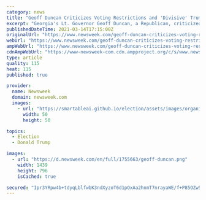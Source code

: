 ```yaml
---
category: news
title: "Geoff Duncan Criticizes Voting Restrictions and 'Divisive' Trump, Rules Out GOP Senate Run"
excerpt: "Georgia's Lt. Governor Geoff Duncan, a Republican, criticized GOP-led efforts in his state—and across the country—to restrict voting while also slamming former President Donald Trump's \"divisive\" politics. Earlier this month, Georgia's State House ..."
publishedDateTime: 2021-03-14T17:15:00Z
originalUrl: "https://www.newsweek.com/geoff-duncan-criticizes-voting-restrictions-divisive-trump-rules-out-gop-senate-run-1576018"
webUrl: "https://www.newsweek.com/geoff-duncan-criticizes-voting-restrictions-divisive-trump-rules-out-gop-senate-run-1576018"
ampWebUrl: "https://www.newsweek.com/geoff-duncan-criticizes-voting-restrictions-divisive-trump-rules-out-gop-senate-run-1576018?amp=1"
cdnAmpWebUrl: "https://www-newsweek-com.cdn.ampproject.org/c/s/www.newsweek.com/geoff-duncan-criticizes-voting-restrictions-divisive-trump-rules-out-gop-senate-run-1576018?amp=1"
type: article
quality: 115
heat: 115
published: true

provider:
  name: Newsweek
  domain: newsweek.com
  images:
    - url: "https://smartableai.github.io/election/assets/images/organizations/newsweek.com-50x50.jpg"
      width: 50
      height: 50

topics:
  - Election
  - Donald Trump

images:
  - url: "https://d.newsweek.com/en/full/1755663/geoff-duncan.png"
    width: 1439
    height: 796
    isCached: true

secured: "Ipr3YRpw4b+tdyqLblfwbK3ndXyzoT6d1pOxAa2hnmT7nrayaWE/f+P85OZw5xWJKCd1J/C3N/vYcEMGG0J3+rC7rORsL9Bsat5r950wnL+dWQR5tDDrTDrsFlTeXZeIRHhtCx2qqmeQFdEw++NP0DI2FYBFlARuRTUDDoADYhZGrV8mI4HiM3+WFzTFJeZDZDR4zF/8lPaRVCyIVytL0A7bYaynXUUSamKlkqg/vD/VZ1W49j3QJcVUP8bBnYEx2EryVDRiQ0Ww7d+LIweDg2gtCnMPe9/UIaYrrNmlUK2HAaVZlTJ/pDa149iSu6tQ8ZawvjbTbCTSNpu/bmcMj1LXPAV95DRyRe12As9zOec=;7Jr1X5PtCFJL6RUp8oO5zA=="
---
```


